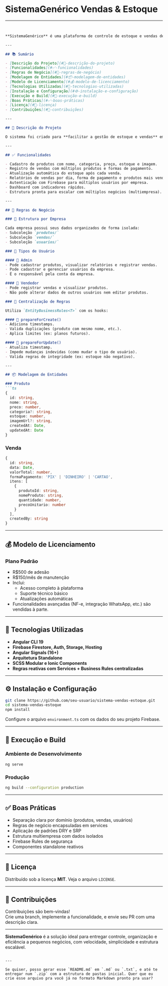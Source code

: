 # SistemaGenérico Vendas & Estoque

---

```markdown


**SistemaGenérico** é uma plataforma de controle de estoque e vendas desenvolvida com **Angular CLI 19** e **Firebase** (Firestore, Auth e Hosting). O sistema foi pensado para ser **reutilizável e adaptável**, permitindo que diversos negócios utilizem a mesma base, com rápida entrega, baixo custo e fácil manutenção.

---

## 📚 Sumário

- [Descrição do Projeto](#📝-descrição-do-projeto)
- [Funcionalidades](#✅-funcionalidades)
- [Regras de Negócio](#🧩-regras-de-negócio)
- [Modelagem de Entidades](#📦-modelagem-de-entidades)
- [Modelo de Licenciamento](#💰-modelo-de-licenciamento)
- [Tecnologias Utilizadas](#🧪-tecnologias-utilizadas)
- [Instalação e Configuração](#⚙️-instalação-e-configuração)
- [Execução e Build](#🚀-execução-e-build)
- [Boas Práticas](#✅-boas-práticas)
- [Licença](#📄-licença)
- [Contribuições](#🤝-contribuições)

---

## 📝 Descrição do Projeto

O sistema foi criado para **facilitar a gestão de estoque e vendas** em pequenas e médias empresas, com **cadastro rápido de produtos, registro de vendas, controle de estoque e relatórios simples**. Ideal para comércios locais que precisam de um sistema prático, acessível e direto ao ponto.

---

## ✅ Funcionalidades

- Cadastro de produtos com nome, categoria, preço, estoque e imagem.
- Registro de vendas com múltiplos produtos e formas de pagamento.
- Atualização automática do estoque após cada venda.
- Relatórios de vendas por dia, forma de pagamento e produtos mais vendidos.
- Autenticação com Firebase para múltiplos usuários por empresa.
- Dashboard com indicadores rápidos.
- Estrutura pronta para escalar com múltiplos negócios (multiempresa).

---

## 🧩 Regras de Negócio

### 📌 Estrutura por Empresa

Cada empresa possui seus dados organizados de forma isolada:
- Subcoleção `produtos/`
- Subcoleção `vendas/`
- Subcoleção `usuarios/`

### 👤 Tipos de Usuário

#### 👑 Admin
- Pode cadastrar produtos, visualizar relatórios e registrar vendas.
- Pode cadastrar e gerenciar usuários da empresa.
- É o responsável pela conta da empresa.

#### 🧑 Vendedor
- Pode registrar vendas e visualizar produtos.
- Não pode alterar dados de outros usuários nem editar produtos.

### 🔄 Centralização de Regras

Utiliza `EntityBusinessRules<T>` com os hooks:

#### 🔧 prepareForCreate()
- Adiciona timestamps.
- Valida duplicações (produto com mesmo nome, etc.).
- Aplica limites (ex: planos futuros).

#### 🔄 prepareForUpdate()
- Atualiza timestamp.
- Impede mudanças indevidas (como mudar o tipo de usuário).
- Valida regras de integridade (ex: estoque não negativo).

---

## 📦 Modelagem de Entidades

### Produto
```ts
{
  id: string,
  nome: string,
  preco: number,
  categoria?: string,
  estoque: number,
  imagemUrl?: string,
  createdAt: Date,
  updatedAt: Date
}
```

### Venda
```ts
{
  id: string,
  data: Date,
  valorTotal: number,
  formaPagamento: 'PIX' | 'DINHEIRO' | 'CARTAO',
  itens: [
    {
      produtoId: string,
      nomeProduto: string,
      quantidade: number,
      precoUnitario: number
    }
  ],
  createdBy: string
}
```

---

## 💰 Modelo de Licenciamento

### Plano Padrão
- R$500 de adesão
- R$150/mês de manutenção
- Inclui:
  - Acesso completo à plataforma
  - Suporte técnico básico
  - Atualizações automáticas
- Funcionalidades avançadas (NF-e, integração WhatsApp, etc.) são vendidas à parte.

---

## 🧪 Tecnologias Utilizadas

- **Angular CLI 19**  
- **Firebase Firestore, Auth, Storage, Hosting**  
- **Angular Signals (16+)**  
- **Arquitetura Standalone**  
- **SCSS Modular e Ionic Components**  
- **Regras reativas com Services + Business Rules centralizadas**

---

## ⚙️ Instalação e Configuração

```bash
git clone https://github.com/seu-usuario/sistema-vendas-estoque.git
cd sistema-vendas-estoque
npm install
```

Configure o arquivo `environment.ts` com os dados do seu projeto Firebase.

---

## 🚀 Execução e Build

### Ambiente de Desenvolvimento
```bash
ng serve
```

### Produção
```bash
ng build --configuration production
```

---

## ✅ Boas Práticas

- Separação clara por domínio (produtos, vendas, usuários)
- Regras de negócio encapsuladas em services
- Aplicação de padrões DRY e SRP
- Estrutura multiempresa com dados isolados
- Firebase Rules de segurança
- Componentes standalone reativos

---

## 📄 Licença

Distribuído sob a licença **MIT**. Veja o arquivo `LICENSE`.

---

## 🤝 Contribuições

Contribuições são bem-vindas!  
Crie uma branch, implemente a funcionalidade, e envie seu PR com uma descrição clara.

---

**SistemaGenérico** é a solução ideal para entregar controle, organização e eficiência a pequenos negócios, com velocidade, simplicidade e estrutura escalável.
```

---

Se quiser, posso gerar esse `README.md` em `.md` ou `.txt`, e até te entregar num `.zip` com a estrutura de pastas inicial. Quer que eu crie esse arquivo pra você já no formato Markdown pronto pra usar?